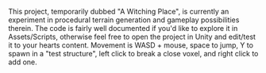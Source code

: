 This project, temporarily dubbed "A Witching Place", is currently an experiment in procedural terrain 
generation and gameplay possibilities therein. 
The code is fairly well documented if you'd like to explore it in Assets/Scripts, otherwise feel free
to open the project in Unity and edit/test it to your hearts content.
Movement is WASD + mouse, space to jump, Y to spawn in a "test structure", left click to break a close 
voxel, and right click to add one.
